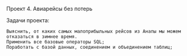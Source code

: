 Проект 4. Авиарейсы без потерь

Задачи проекта:

	Выяснить, от каких самых малоприбыльных рейсов из Анапы мы можем отказаться в зимнее время.
	Применить все базовые операторы SQL;
	Поработать с базой данных, соединением и объединением таблиц;
